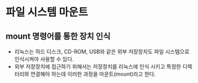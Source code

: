 # 파일 시스템 마운트

## mount 명령어를 통한 장치 인식
- 리눅스는 하드 디스크, CD-ROM, USB와 같은 외부 저장장치도 파일 시스템으로 인식시켜야 사용할 수 있다.
- 외부 저장장치에 접근하기 위해서는 저장장치를 리눅스에 인식 시키고 특정한 디렉터리와 연결해야 하는데 이러한 과정을 마운트(mount)라고 한다.